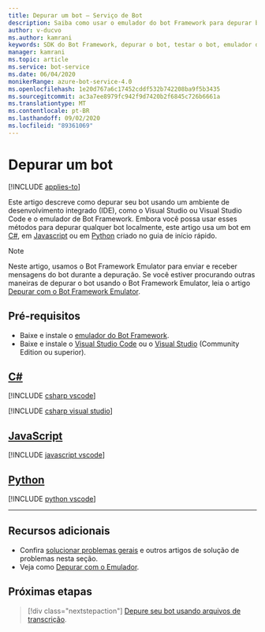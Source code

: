 ```yaml
---
title: Depurar um bot – Serviço de Bot
description: Saiba como usar o emulador do bot Framework para depurar bots. Consulte como definir pontos de interrupção em IDEs e como trocar mensagens com bots durante a depuração.
author: v-ducvo
ms.author: kamrani
keywords: SDK do Bot Framework, depurar o bot, testar o bot, emulador do bot, emulador
manager: kamrani
ms.topic: article
ms.service: bot-service
ms.date: 06/04/2020
monikerRange: azure-bot-service-4.0
ms.openlocfilehash: 1e20d767a6c17452cddf532b742208ba9f5b3435
ms.sourcegitcommit: ac3a7ee8979fc942f9d7420b2f6845c726b6661a
ms.translationtype: MT
ms.contentlocale: pt-BR
ms.lasthandoff: 09/02/2020
ms.locfileid: "89361069"
---
```

# <a name="debug-a-bot"></a>Depurar um bot

[!INCLUDE [applies-to](./includes/applies-to.md)]

Este artigo descreve como depurar seu bot usando um ambiente de desenvolvimento integrado (IDE), como o Visual Studio ou Visual Studio Code e o emulador de Bot Framework. Embora você possa usar esses métodos para depurar qualquer bot localmente, este artigo usa um bot em [C#](~/dotnet/bot-builder-dotnet-sdk-quickstart.md), em [Javascript](~/javascript/bot-builder-javascript-quickstart.md) ou em [Python](~/python/bot-builder-python-quickstart.md) criado no guia de início rápido.

> [!NOTE]
> Neste artigo, usamos o Bot Framework Emulator para enviar e receber mensagens do bot durante a depuração. Se você estiver procurando outras maneiras de depurar o bot usando o Bot Framework Emulator, leia o artigo [Depurar com o Bot Framework Emulator](https://docs.microsoft.com/azure/bot-service/bot-service-debug-emulator).

## <a name="prerequisites"></a>Pré-requisitos

- Baixe e instale o [emulador do Bot Framework](https://aka.ms/Emulator-wiki-getting-started).
- Baixe e instale o [Visual Studio Code](https://code.visualstudio.com) ou o [Visual Studio](https://www.visualstudio.com/downloads) (Community Edition ou superior).

<!-- ### Debug a JavaScript bot using command-line and emulator

To run a JavaScript bot using the command line and testing the bot with the emulator, do the following:
1. From the command line, change directory to your bot project directory.
1. Start the bot by running the command **node app.js**.
1. Start the emulator and connect to the bot's endpoint (e.g.: **http://localhost:3978/api/messages**). If this is the first time you are running
the bot then click **File > New Bot** and follow the instructions on screen. Otherwise, click **File > Open Bot** to open an existing bot.
Since this bot is running locally on your computer, you can leave the **MicrosoftAppId** and **MicrosoftAppPassword** fields blank.
For more information, see [Debug with the Emulator](bot-service-debug-emulator.md).
1. From the emulator, send your bot a message (e.g.: send the message "Hi").
1. Use the **Inspector** and **Log** panels on the right side of the emulator window to debug your bot. For example, clicking on any of the messages bubble (e.g.: the "Hi" message bubble in the screenshot below) will show you the detail of that message in the **Inspector** panel. You can use it to view requests and responses as messages are exchanged between the emulator and the bot. Alternatively, you can click on any of the linked text in the **Log** panel to view the details in the **Inspector** panel.

   ![Inspector panel on the Emulator](~/media/bot-service-debug-bot/emulator_inspector.png) -->

## <a name="c"></a>[C#](#tab/csharp)

[!INCLUDE [csharp vscode](../articles/includes/bot-service-debug-bot/csharp-vscode.md)]

[!INCLUDE [csharp visual studio](../articles/includes/bot-service-debug-bot/csharp-vs.md)]

## <a name="javascript"></a>[JavaScript](#tab/javascript)

[!INCLUDE [javascript vscode](../articles/includes/bot-service-debug-bot/js-vscode.md)]

## <a name="python"></a>[Python](#tab/python)

[!INCLUDE [python vscode](../articles/includes/bot-service-debug-bot/python-vscode.md)]

---

## <a name="additional-resources"></a>Recursos adicionais

- Confira [solucionar problemas gerais](bot-service-troubleshoot-bot-configuration.md) e outros artigos de solução de problemas nesta seção.
- Veja como [Depurar com o Emulador](bot-service-debug-emulator.md).

## <a name="next-steps"></a>Próximas etapas

> [!div class="nextstepaction"]
> [Depure seu bot usando arquivos de transcrição](v4sdk/bot-builder-debug-transcript.md).

